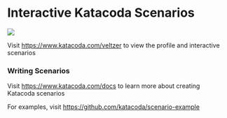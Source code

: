 # Interactive Katacoda Scenarios

[![](http://shields.katacoda.com/katacoda/veltzer/count.svg)](https://www.katacoda.com/veltzer "Get your profile on Katacoda.com")

Visit https://www.katacoda.com/veltzer to view the profile and interactive scenarios

### Writing Scenarios
Visit https://www.katacoda.com/docs to learn more about creating Katacoda scenarios

For examples, visit https://github.com/katacoda/scenario-example
